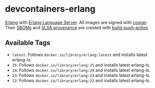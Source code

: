 # devcontainers-erlang

[Erlang](https://www.erlang.org/) with [Erlang Language Server](https://erlang-ls.github.io/). All images
are signed with [cosign](https://github.com/sigstore/cosign). Their [SBOMs](https://ntia.gov/page/software-bill-materials)
and [SLSA provenance](https://slsa.dev/provenance/) are created with [build-push-action](https://github.com/docker/build-push-action).

## Available Tags

- `latest`: Follows `docker.io/library/erlang:latest` and installs latest erlang-ls.
- `25`: Follows `docker.io/library/erlang:25` and installs latest erlang-ls.
- `24`: Follows `docker.io/library/erlang:24` and installs latest erlang-ls.
- `23`: Follows `docker.io/library/erlang:23` and installs latest erlang-ls.
- `22`: Follows `docker.io/library/erlang:22` and installs latest erlang-ls.
